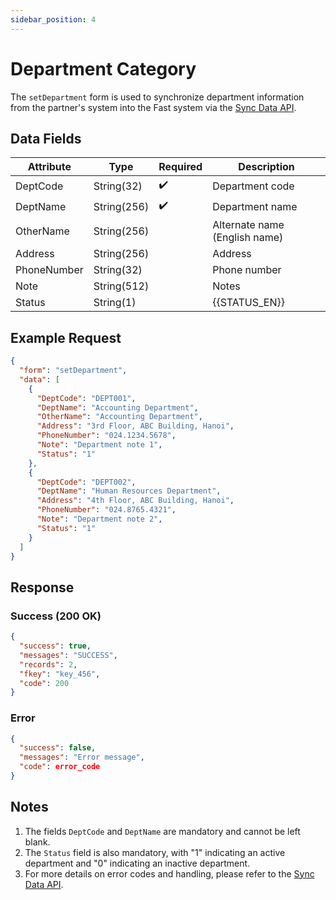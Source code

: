 ```yaml
---
sidebar_position: 4
---
```


# Department Category

The `setDepartment` form is used to synchronize department information from the partner's system into the Fast system via the [Sync Data API](../sync-data).

## Data Fields

| Attribute    | Type        | Required | Description          |
|--------------|-------------|----------|----------------------|
| DeptCode     | String(32)  | ✔️       | Department code      |
| DeptName     | String(256) | ✔️       | Department name      |
| OtherName    | String(256) |          | Alternate name (English name) |
| Address      | String(256) |          | Address              |
| PhoneNumber  | String(32)  |          | Phone number         |
| Note         | String(512) |          | Notes                |
| Status       | String(1)   |       | {{STATUS_EN}}|

## Example Request

```json
{
  "form": "setDepartment",
  "data": [
    {
      "DeptCode": "DEPT001",
      "DeptName": "Accounting Department",
      "OtherName": "Accounting Department",
      "Address": "3rd Floor, ABC Building, Hanoi",
      "PhoneNumber": "024.1234.5678",
      "Note": "Department note 1",
      "Status": "1"
    },
    {
      "DeptCode": "DEPT002",
      "DeptName": "Human Resources Department",
      "Address": "4th Floor, ABC Building, Hanoi",
      "PhoneNumber": "024.8765.4321",
      "Note": "Department note 2",
      "Status": "1"
    }
  ]
}
```

## Response

### Success (200 OK)

```json
{
  "success": true,
  "messages": "SUCCESS",
  "records": 2,
  "fkey": "key_456",
  "code": 200
}
```

### Error

```json
{
  "success": false,
  "messages": "Error message",
  "code": error_code
}
```

## Notes

1. The fields `DeptCode` and `DeptName` are mandatory and cannot be left blank.
2. The `Status` field is also mandatory, with "1" indicating an active department and "0" indicating an inactive department.
3. For more details on error codes and handling, please refer to the [Sync Data API](../sync-data).